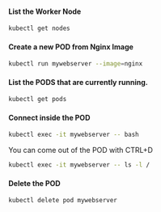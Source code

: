 
#### List the Worker Node
```sh
kubectl get nodes 
```
#### Create a new POD from Nginx Image
```sh
kubectl run mywebserver --image=nginx
```
#### List  the PODS that are currently running.
```sh
kubectl get pods
```
#### Connect inside the POD
```sh
kubectl exec -it mywebserver -- bash
```
You can come out of the POD with CTRL+D
```sh
kubectl exec -it mywebserver -- ls -l /
```
#### Delete the POD
```sh
kubectl delete pod mywebserver
```

